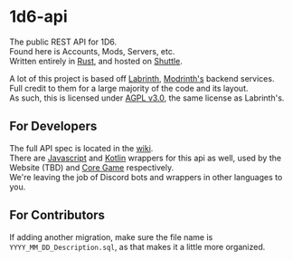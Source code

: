 # 1d6-api

The public REST API for 1D6.\
Found here is Accounts, Mods, Servers, etc.\
Written entirely in [Rust](https://rust-lang.org), and hosted on [Shuttle](https://www.shuttle.rs/).

A lot of this project is based off [Labrinth](https://github.com/modrinth/labrinth), [Modrinth's](https://modrinth.com/) backend services.\
Full credit to them for a large majority of the code and its layout.\
As such, this is licensed under [AGPL v3.0](LICENSE), the same license as Labrinth's.

## For Developers

The full API spec is located in the [wiki](../../wiki/).\
There are [Javascript](/js/) and [Kotlin](/jvm/) wrappers for this api as well, used by the Website (TBD) and [Core Game](https://github.com/OneDSix/onedsix) respectively.\
We're leaving the job of Discord bots and wrappers in other languages to you.

## For Contributors

If adding another migration, make sure the file name is `YYYY_MM_DD_Description.sql`, as that makes it a little more organized.
